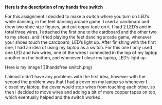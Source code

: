 **Here is the description of my hands free switch**

For this assignment I decided to make a switch where you turn on LED’s while dancing, in the feet dancing arcade game. I used a cardboard and drew two shoe size figures, and put coper tape on it. I had 2 LED’s and in total three wires, I attached the first one to the cardboard and the other two to my shoes, and I tried playing the feet dancing arcade game, whenever your shoes touch the cardboard, LED’s light up.
After finishing with the first one, I had an idea of using my laptop as a switch. For this one I only used one LED and two wires, one of the wires I connected in the top of my laptop another on the bottom, and whenever I close my laptop, LED’s light up. 

Here is my image
![](handsfree switch.png)

I almost didn’t have any problems with the first idea, however with the second the problem was that I had a cover on my laptop so whenever I closed my laptop, the cover would stop wires from touching each other, so then I decided to move wires and adding a bit of more copper tapes on top, which eventually helped and the switch worked. 
